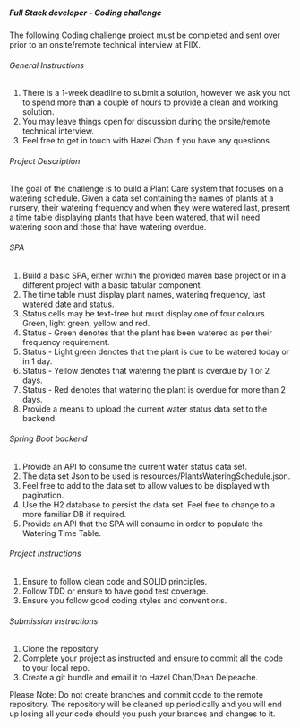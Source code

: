 ##### Full Stack developer - Coding challenge

The following Coding challenge project must be completed and sent over prior to an onsite/remote technical interview at FIIX.

###### General Instructions

1. There is a 1-week deadline to submit a solution, however we ask you not to spend more than a couple of hours to provide a clean and working solution.
2. You may leave things open for discussion during the onsite/remote technical interview.
3. Feel free to get in touch with Hazel Chan if you have any questions.

###### Project Description

The goal of the challenge is to build a Plant Care system that focuses on a watering schedule.
Given a data set containing the names of plants at a nursery, their watering frequency and when they were watered last,
present a time table displaying plants that have been watered, that will need watering soon and those that have watering overdue.

###### SPA
1. Build a basic SPA, either within the provided maven base project or in a different project with a basic tabular component.
2. The time table must display plant names, watering frequency, last watered date and status.
3. Status cells may be text-free but must display one of four colours Green, light green, yellow and red.
4. Status - Green denotes that the plant has been watered as per their frequency requirement.
5. Status - Light green denotes that the plant is due to be watered today or in 1 day.
6. Status - Yellow denotes that watering the plant is overdue by 1 or 2 days.
7. Status - Red denotes that watering the plant is overdue for more than 2 days.
8. Provide a means to upload the current water status data set to the backend.

###### Spring Boot backend
1. Provide an API to consume the current water status data set.
2. The data set Json to be used is resources/PlantsWateringSchedule.json. 
3. Feel free to add to the data set to allow values to be displayed with pagination.
4. Use the H2 database to persist the data set. Feel free to change to a more familiar DB if required.
5. Provide an API that the SPA will consume in order to populate the Watering Time Table.

###### Project Instructions
1. Ensure to follow clean code and SOLID principles.
2. Follow TDD or ensure to have good test coverage.
3. Ensure you follow good coding styles and conventions.

###### Submission Instructions
1. Clone the repository
2. Complete your project as instructed and ensure to commit all the code to your local repo.
3. Create a git bundle and email it to Hazel Chan/Dean Delpeache.

Please Note: Do not create branches and commit code to the remote repository. The repository will be cleaned up periodically and you will end up losing all your code should you push your brances and changes to it.



